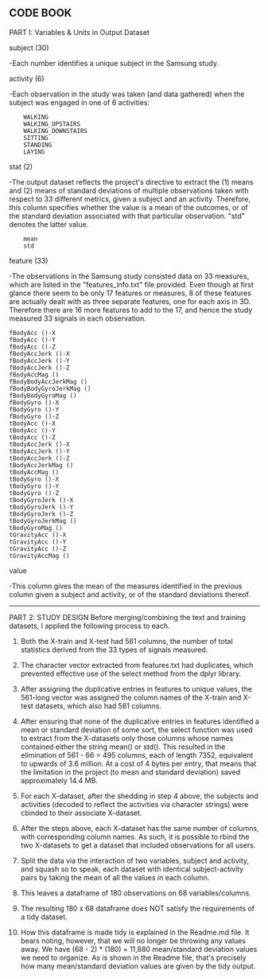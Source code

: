 CODE BOOK
-----------------------------------------------------------
PART I: Variables & Units in Output Dataset

subject (30)	
	
-Each number identifies a unique subject in the Samsung study.

activity (6)

-Each observation in the study was taken (and data gathered) when the subject was engaged in one of 6 activities:

       	WALKING
       	WALKING_UPSTAIRS
     	WALKING_DOWNSTAIRS
       	SITTING
       	STANDING
        LAYING

stat (2)

-The output dataset reflects the project's directive to extract the (1) means and (2) means of standard deviations of multiple observations taken with respect to 33 different metrics, given a subject and an activity.  Therefore, this column specifies whether the value is a mean of the outcomes, or of the standard deviation associated with that particular observation.  "std" denotes the latter value.

       	mean
        std
        
feature (33)

-The observations in the Samsung study consisted data on 33 measures, which are listed in the "features_info.txt" file provided.  Even though at first glance there seem to be only 17 features or measures, 8 of these features are actually dealt with as three separate features, one for each axis in 3D. Therefore there are 16 more features to add to the 17, and hence the study measured 33 signals in each observation.

	fBodyAcc ()-X           
	fBodyAcc ()-Y          
 	fBodyAcc ()-Z           		
 	fBodyAccJerk ()-X      
	fBodyAccJerk ()-Y       
	fBodyAccJerk ()-Z      
	fBodyAccMag ()          
	fBodyBodyAccJerkMag () 
	fBodyBodyGyroJerkMag () 
	fBodyBodyGyroMag ()    
	fBodyGyro ()-X          
	fBodyGyro ()-Y         
	fBodyGyro ()-Z          
	tBodyAcc ()-X          
	tBodyAcc ()-Y           
	tBodyAcc ()-Z          
	tBodyAccJerk ()-X       
	tBodyAccJerk ()-Y      
	tBodyAccJerk ()-Z      
	tBodyAccJerkMag ()     
	tBodyAccMag ()          
	tBodyGyro ()-X         
	tBodyGyro ()-Y          
	tBodyGyro ()-Z         
	tBodyGyroJerk ()-X      
	tBodyGyroJerk ()-Y     
	tBodyGyroJerk ()-Z      
	tBodyGyroJerkMag ()    
	tBodyGyroMag ()         
	tGravityAcc ()-X       
	tGravityAcc ()-Y        
	tGravityAcc ()-Z       
	tGravityAccMag ()

value     

-This column gives the mean of the measures identified in the previous column given a subject and activity, or of the standard deviations thereof.  
    
-----------------------------------------------------------
PART 2: STUDY DESIGN
Before merging/combining the text and training datasets, I applied the following process to each.

1) Both the X-train and X-test had 561 columns, the number of total statistics derived from the 33 types of signals measured.

2) The character vector extracted from features.txt had duplicates, which prevented effective use of the select method from the dplyr library.

3) After assigning the duplicative entries in features to unique values, the 561-long vector was assigned the column names of the X-train and X-test datasets, which also had 561 columns.

4) After ensuring that none of the duplicative entries in features identified a mean or standard deviation of some sort, the select function was used to extract from the X-datasets only those columns whose names contained either the string mean() or std().  This resulted in the elimination of 561 - 66 = 495 columns, each of length 7352, equivalent to upwards of 3.6 million.  At a cost of 4 bytes per entry, that means that the limitation in the project (to mean and standard deviation) saved approximately 14.4 MB.

5) For each X-dataset, after the shedding in step 4 above, the subjects and activities (decoded to reflect the activities via character strings) were cbinded to their associate X-dataset.

6) After the steps above, each X-dataset has the same number of columns, with corresponding column names.  As such, it is possible to rbind the two X-datasets to get a dataset that included observations for all users.

7) Split the data via the interaction of two variables, subject and activity, and squash so to speak, each dataset with identical subject-activity pairs by taking the mean of all the values in each column.  

8) This leaves a dataframe of 180 observations on 68 variables/columns.

9) The resulting 180 x 68 dataframe does NOT satisfy the requirements of a tidy dataset.

10) How this dataframe is made tidy is explained in the Readme.md file.  It bears noting, however, that we will no longer be throwing any values away.  We have (68 - 2) * (180) = 11,880 mean/standard deviation values we need to organize.  As is shown in the Readme file, that's precisely how many mean/standard deviation values are given by the tidy output.


      

